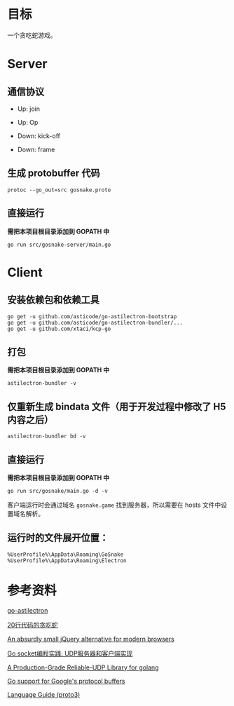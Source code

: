 # 目标

一个贪吃蛇游戏。

# Server

## 通信协议

- Up: join

- Up: Op

- Down: kick-off

- Down: frame

## 生成 protobuffer 代码

	protoc --go_out=src gosnake.proto

## 直接运行

**需把本项目根目录添加到 GOPATH 中**

	go run src/gosnake-server/main.go

# Client

## 安装依赖包和依赖工具

	go get -u github.com/asticode/go-astilectron-bootstrap
	go get -u github.com/asticode/go-astilectron-bundler/...
	go get -u github.com/xtaci/kcp-go

## 打包

**需把本项目根目录添加到 GOPATH 中**

	astilectron-bundler -v

## 仅重新生成 bindata 文件（用于开发过程中修改了 H5 内容之后）

	astilectron-bundler bd -v

## 直接运行

**需把本项目根目录添加到 GOPATH 中**

	go run src/gosnake/main.go -d -v

客户端运行时会通过域名 `gosnake.game` 找到服务器，所以需要在 hosts 文件中设置域名解析。

## 运行时的文件展开位置：

	%UserProfile%\AppData\Roaming\GoSnake
	%UserProfile%\AppData\Roaming\Electron

# 参考资料

[go-astilectron](https://github.com/asticode/go-astilectron)

[20行代码的贪吃蛇](https://kongchenglc.github.io/blog/%E8%B4%AA%E5%90%83%E8%9B%8720170613/)

[An absurdly small jQuery alternative for modern browsers](https://github.com/kenwheeler/cash)

[Go socket编程实践: UDP服务器和客户端实现](https://colobu.com/2014/12/02/go-socket-programming-UDP/)

[A Production-Grade Reliable-UDP Library for golang](https://github.com/xtaci/kcp-go)

[Go support for Google's protocol buffers](https://github.com/golang/protobuf)

[Language Guide (proto3)](https://developers.google.com/protocol-buffers/docs/proto3)
